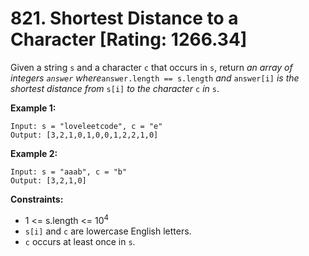 # 821. Shortest Distance to a Character [Rating: 1266.34]

Given a string `s` and a character `c` that occurs in `s`, return *an array of integers `answer` where*`answer.length == s.length` *and* `answer[i]` *is the shortest distance from* `s[i]` *to the character* `c` *in* `s`.

 

**Example 1:**

```
Input: s = "loveleetcode", c = "e"
Output: [3,2,1,0,1,0,0,1,2,2,1,0]
```

**Example 2:**

```
Input: s = "aaab", c = "b"
Output: [3,2,1,0]
```

 

**Constraints:**

- 1 <= s.length <= 10<sup>4</sup>
- `s[i]` and `c` are lowercase English letters.
- `c` occurs at least once in `s`.